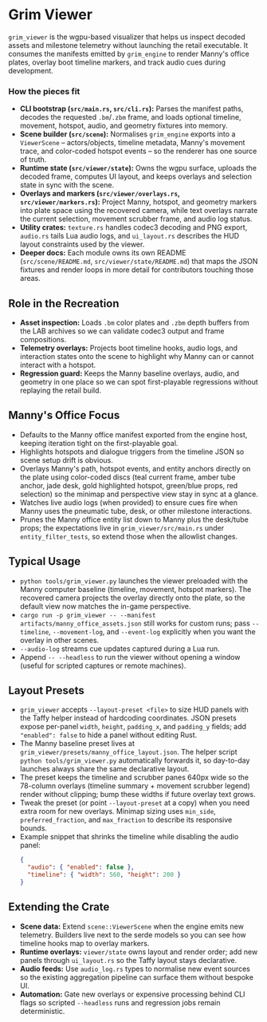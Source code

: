 # Grim Viewer

`grim_viewer` is the wgpu-based visualizer that helps us inspect decoded assets
and milestone telemetry without launching the retail executable. It consumes the
manifests emitted by `grim_engine` to render Manny's office plates, overlay boot
timeline markers, and track audio cues during development.

### How the pieces fit
- **CLI bootstrap (`src/main.rs`, `src/cli.rs`):** Parses the manifest paths,
  decodes the requested `.bm`/`.zbm` frame, and loads optional timeline,
  movement, hotspot, audio, and geometry fixtures into memory.
- **Scene builder (`src/scene`):** Normalises `grim_engine` exports into a
  `ViewerScene` – actors/objects, timeline metadata, Manny's movement trace, and
  color-coded hotspot events – so the renderer has one source of truth.
- **Runtime state (`src/viewer/state`):** Owns the wgpu surface, uploads the
  decoded frame, computes UI layout, and keeps overlays and selection state in
  sync with the scene.
- **Overlays and markers (`src/viewer/overlays.rs`, `src/viewer/markers.rs`):**
  Project Manny, hotspot, and geometry markers into plate space using the
  recovered camera, while text overlays narrate the current selection, movement
  scrubber frame, and audio log status.
- **Utility crates:** `texture.rs` handles codec3 decoding and PNG export,
  `audio.rs` tails Lua audio logs, and `ui_layout.rs` describes the HUD layout
  constraints used by the viewer.
- **Deeper docs:** Each module owns its own README (`src/scene/README.md`,
  `src/viewer/state/README.md`) that maps the JSON fixtures and render loops in
  more detail for contributors touching those areas.

## Role in the Recreation
- **Asset inspection:** Loads `.bm` color plates and `.zbm` depth buffers from
  the LAB archives so we can validate codec3 output and frame compositions.
- **Telemetry overlays:** Projects boot timeline hooks, audio logs, and
  interaction states onto the scene to highlight why Manny can or cannot
  interact with a hotspot.
- **Regression guard:** Keeps the Manny baseline overlays, audio, and geometry in
  one place so we can spot first-playable regressions without replaying the
  retail build.

## Manny's Office Focus
- Defaults to the Manny office manifest exported from the engine host, keeping
  iteration tight on the first-playable goal.
- Highlights hotspots and dialogue triggers from the timeline JSON so scene
  setup drift is obvious.
- Overlays Manny's path, hotspot events, and entity anchors directly on the plate using
  color-coded discs (teal current frame, amber tube anchor, jade desk, gold highlighted hotspot, green/blue props, red selection) so
  the minimap and perspective view stay in sync at a glance.
- Watches live audio logs (when provided) to ensure cues fire when Manny uses
  the pneumatic tube, desk, or other milestone interactions.
- Prunes the Manny office entity list down to Manny plus the desk/tube props; the
  expectations live in `grim_viewer/src/main.rs` under `entity_filter_tests`, so extend
  those when the allowlist changes.

## Typical Usage
- `python tools/grim_viewer.py` launches the viewer preloaded with the Manny
  computer baseline (timeline, movement, hotspot markers). The recovered camera
  projects the overlay directly onto the plate, so the default view now matches
  the in-game perspective.
- `cargo run -p grim_viewer -- --manifest artifacts/manny_office_assets.json`
  still works for custom runs; pass `--timeline`, `--movement-log`, and
  `--event-log` explicitly when you want the overlay in other scenes.
- `--audio-log` streams cue updates captured during a Lua run.
- Append `-- --headless` to run the viewer without opening a window (useful for
  scripted captures or remote machines).

## Layout Presets
- `grim_viewer` accepts `--layout-preset <file>` to size HUD panels with the
  Taffy helper instead of hardcoding coordinates. JSON presets expose per-panel
  `width`, `height`, `padding_x`, and `padding_y` fields; add `"enabled": false`
  to hide a panel without editing Rust.
- The Manny baseline preset lives at
  `grim_viewer/presets/manny_office_layout.json`. The helper script
  `python tools/grim_viewer.py` automatically forwards it, so day-to-day
  launches always share the same declarative layout.
- The preset keeps the timeline and scrubber panes 640px wide so the 78-column
  overlays (timeline summary + movement scrubber legend) render without clipping;
  bump these widths if future overlay text grows.
- Tweak the preset (or point `--layout-preset` at a copy) when you need extra
  room for new overlays. Minimap sizing uses `min_side`, `preferred_fraction`,
  and `max_fraction` to describe its responsive bounds.
- Example snippet that shrinks the timeline while disabling the audio panel:
  ```json
  {
    "audio": { "enabled": false },
    "timeline": { "width": 560, "height": 200 }
  }
  ```

## Extending the Crate
- **Scene data:** Extend `scene::ViewerScene` when the engine emits new
  telemetry. Builders live next to the serde models so you can see how timeline
  hooks map to overlay markers.
- **Runtime overlays:** `viewer/state` owns layout and render order; add new
  panels through `ui_layout.rs` so the Taffy layout stays declarative.
- **Audio feeds:** Use `audio_log.rs` types to normalise new event sources so
  the existing aggregation pipeline can surface them without bespoke UI.
- **Automation:** Gate new overlays or expensive processing behind CLI flags so
  scripted `--headless` runs and regression jobs remain deterministic.

